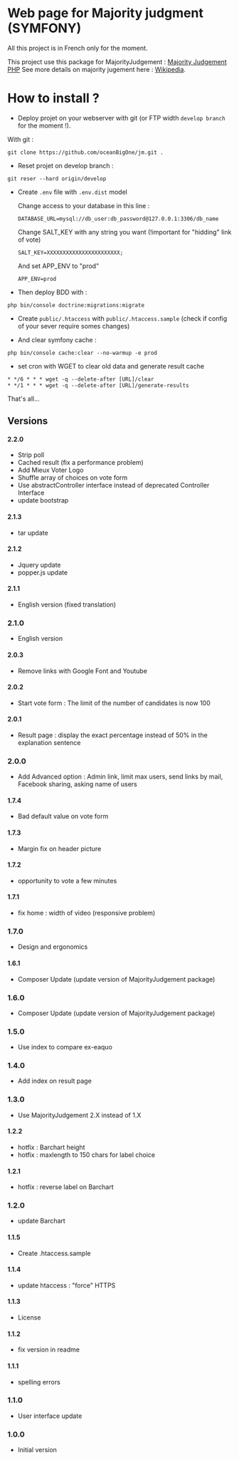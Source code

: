 # Web page for Majority judgment (SYMFONY) 

All this project is in French only for the moment.

This project use this package for MajorityJudgement : [Majority Judgement PHP](https://github.com/oceanBigOne/MajorityJudgment)
See more details on majority jugement here : [Wikipedia](https://en.wikipedia.org/wiki/Majority_judgment).



# How to install ?

- Deploy projet on your webserver with git (or FTP width ``develop branch`` for the moment !).

With git :
```
git clone https://github.com/oceanBigOne/jm.git .
``` 

- Reset projet on develop branch : 

```
git reser --hard origin/develop
```

- Create ``.env``  file with ``.env.dist`` model 

  Change access to your database in this line :
  ```
  DATABASE_URL=mysql://db_user:db_password@127.0.0.1:3306/db_name
  ```
  Change SALT_KEY with any string you want (!important for "hidding" link of vote)
  ```
  SALT_KEY=XXXXXXXXXXXXXXXXXXXXXXX;
  ```
  And set APP_ENV to "prod"
  ```
  APP_ENV=prod
  ```
  
- Then deploy BDD with :
```
php bin/console doctrine:migrations:migrate
```

- Create ``public/.htaccess`` with ``public/.htaccess.sample`` (check if config of your sever require somes changes)

- And clear symfony cache :
```
php bin/console cache:clear --no-warmup -e prod
```
- set cron with WGET to clear old data and generate result cache
```
* */6 * * * wget -q --delete-after [URL]/clear
* */1 * * * wget -q --delete-after [URL]/generate-results
``` 

That's all...

## Versions

#### 2.2.0
- Strip poll
- Cached result (fix a performance problem)
- Add Mieux Voter Logo
- Shuffle array of choices on vote form
- Use abstractController interface instead of deprecated Controller Interface
- update bootstrap

#### 2.1.3
- tar update

#### 2.1.2
- Jquery update
- popper.js update

#### 2.1.1
- English version (fixed translation)

### 2.1.0
- English version

#### 2.0.3
- Remove links with Google Font and Youtube

#### 2.0.2
- Start vote form : The limit of the number of candidates is now 100

#### 2.0.1
- Result page : display the exact percentage instead of 50% in the explanation sentence

### 2.0.0
- Add Advanced option : Admin link, limit max users, send links by mail, Facebook sharing, asking name of users 

#### 1.7.4
- Bad default value on vote form

#### 1.7.3
- Margin fix on header picture

#### 1.7.2
- opportunity to vote a few minutes

#### 1.7.1
- fix home : width of video (responsive problem)

### 1.7.0
- Design and ergonomics

#### 1.6.1
- Composer Update (update version of MajorityJudgement package)

### 1.6.0
- Composer Update (update version of MajorityJudgement package)

### 1.5.0
- Use index to compare ex-eaquo

### 1.4.0
- Add index on result page

### 1.3.0
- Use MajorityJudgement 2.X instead of 1.X

#### 1.2.2
- hotfix : Barchart height
- hotfix : maxlength to 150 chars for label choice

#### 1.2.1
- hotfix : reverse label on Barchart

### 1.2.0
- update Barchart

#### 1.1.5
- Create .htaccess.sample

#### 1.1.4
- update htaccess : "force" HTTPS

#### 1.1.3
- License

#### 1.1.2
- fix version in readme 

#### 1.1.1
- spelling errors

### 1.1.0
- User interface update

### 1.0.0
- Initial version





